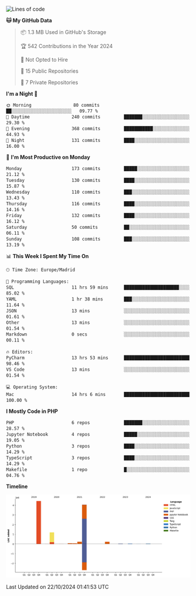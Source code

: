 <!--START_SECTION:waka-->
![Lines of code](https://img.shields.io/badge/From%20Hello%20World%20I%27ve%20Written-10.4%20million%20lines%20of%20code-blue)

**🐱 My GitHub Data** 

> 📦 1.3 MB Used in GitHub's Storage 
 > 
> 🏆 542 Contributions in the Year 2024
 > 
> 🚫 Not Opted to Hire
 > 
> 📜 15 Public Repositories 
 > 
> 🔑 7 Private Repositories 
 > 
**I'm a Night 🦉** 

```text
🌞 Morning                80 commits          ██░░░░░░░░░░░░░░░░░░░░░░░   09.77 % 
🌆 Daytime                240 commits         ███████░░░░░░░░░░░░░░░░░░   29.30 % 
🌃 Evening                368 commits         ███████████░░░░░░░░░░░░░░   44.93 % 
🌙 Night                  131 commits         ████░░░░░░░░░░░░░░░░░░░░░   16.00 % 
```
📅 **I'm Most Productive on Monday** 

```text
Monday                   173 commits         █████░░░░░░░░░░░░░░░░░░░░   21.12 % 
Tuesday                  130 commits         ████░░░░░░░░░░░░░░░░░░░░░   15.87 % 
Wednesday                110 commits         ███░░░░░░░░░░░░░░░░░░░░░░   13.43 % 
Thursday                 116 commits         ████░░░░░░░░░░░░░░░░░░░░░   14.16 % 
Friday                   132 commits         ████░░░░░░░░░░░░░░░░░░░░░   16.12 % 
Saturday                 50 commits          ██░░░░░░░░░░░░░░░░░░░░░░░   06.11 % 
Sunday                   108 commits         ███░░░░░░░░░░░░░░░░░░░░░░   13.19 % 
```


📊 **This Week I Spent My Time On** 

```text
🕑︎ Time Zone: Europe/Madrid

💬 Programming Languages: 
SQL                      11 hrs 59 mins      █████████████████████░░░░   85.02 % 
YAML                     1 hr 38 mins        ███░░░░░░░░░░░░░░░░░░░░░░   11.64 % 
JSON                     13 mins             ░░░░░░░░░░░░░░░░░░░░░░░░░   01.61 % 
Other                    13 mins             ░░░░░░░░░░░░░░░░░░░░░░░░░   01.54 % 
Markdown                 0 secs              ░░░░░░░░░░░░░░░░░░░░░░░░░   00.11 % 

🔥 Editors: 
PyCharm                  13 hrs 53 mins      █████████████████████████   98.46 % 
VS Code                  13 mins             ░░░░░░░░░░░░░░░░░░░░░░░░░   01.54 % 

💻 Operating System: 
Mac                      14 hrs 6 mins       █████████████████████████   100.00 % 
```

**I Mostly Code in PHP** 

```text
PHP                      6 repos             ███████░░░░░░░░░░░░░░░░░░   28.57 % 
Jupyter Notebook         4 repos             █████░░░░░░░░░░░░░░░░░░░░   19.05 % 
Python                   3 repos             ████░░░░░░░░░░░░░░░░░░░░░   14.29 % 
TypeScript               3 repos             ████░░░░░░░░░░░░░░░░░░░░░   14.29 % 
Makefile                 1 repo              █░░░░░░░░░░░░░░░░░░░░░░░░   04.76 % 
```



**Timeline**

![Lines of Code chart](https://raw.githubusercontent.com/danisoronellas/danisoronellas/main/assets/bar_graph.png)


 Last Updated on 22/10/2024 01:41:53 UTC
<!--END_SECTION:waka-->
